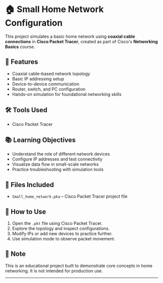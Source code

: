 # 🏠 Small Home Network Configuration

This project simulates a basic home network using **coaxial cable connections** in **Cisco Packet Tracer**, created as part of Cisco's **Networking Basics** course.

## 🔧 Features

- Coaxial cable–based network topology
- Basic IP addressing setup
- Device-to-device communication
- Router, switch, and PC configuration
- Hands-on simulation for foundational networking skills

## 🛠 Tools Used

- Cisco Packet Tracer

## 📚 Learning Objectives

- Understand the role of different network devices
- Configure IP addresses and test connectivity
- Visualize data flow in small-scale networks
- Practice troubleshooting with simulation tools

## 📁 Files Included

- `Small_home_network.pka` – Cisco Packet Tracer project file

## 🚀 How to Use

1. Open the `.pkt` file using Cisco Packet Tracer.
2. Explore the topology and inspect configurations.
3. Modify IPs or add new devices to practice further.
4. Use simulation mode to observe packet movement.

## 📌 Note

This is an educational project built to demonstrate core concepts in home networking. It is not intended for production use.

---